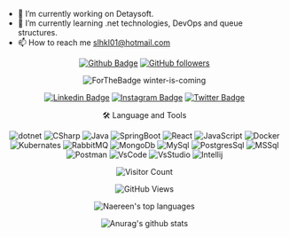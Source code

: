 - 🔭 I’m currently working on Detaysoft.
- 🌱 I’m currently learning .net technologies, DevOps and queue structures.
- 📫 How to reach me slhkl01@hotmail.com

<div align="center">

[![Github Badge](https://img.shields.io/badge/-Github-000?style=quare&labelColor=000&logo=Github&logoColor=white&link=link)](https://github.com/slhkl)
[![GitHub followers](https://img.shields.io/github/followers/slhkl.svg?style=social&label=Follow&maxAge=2592000)](https://github.com/slhkl?tab=followers)

![ForTheBadge winter-is-coming](http://ForTheBadge.com/images/badges/winter-is-coming.svg)
  
[![Linkedin Badge](https://img.shields.io/badge/LinkedIn-0077B5?style=for-the-badge&logo=linkedin&logoColor=white)](https://www.linkedin.com/in/slhkl/)
[![Instagram Badge](https://img.shields.io/badge/Instagram-E4405F?style=for-the-badge&logo=instagram&logoColor=white)](https://www.instagram.com/slhkl0/) 
[![Twitter Badge](https://img.shields.io/badge/Twitter-1DA1F2?style=for-the-badge&logo=twitter&logoColor=white)](https://www.twitter.com/slhkl0/) 

🛠  Language and Tools

![dotnet](https://img.shields.io/badge/.NET-512BD4?style=for-the-badge&logo=dotnet&logoColor=white)
![CSharp](https://img.shields.io/badge/C%23-239120?style=for-the-badge&logo=c-sharp&logoColor=white)
![Java](https://img.shields.io/badge/java-%23ED8B00.svg?style=for-the-badge&logo=java&logoColor=white)
![SpringBoot](https://img.shields.io/badge/Spring_Boot-F2F4F9?style=for-the-badge&logo=spring-boot)
![React](https://img.shields.io/badge/React-20232A?style=for-the-badge&logo=react&logoColor=61DAFB)
![JavaScript](https://img.shields.io/badge/JavaScript-323330?style=for-the-badge&logo=javascript&logoColor=F7DF1E)
![Docker](https://img.shields.io/badge/Docker-2CA5E0?style=for-the-badge&logo=docker&logoColor=white)
![Kubernates](https://img.shields.io/badge/kubernetes-326ce5.svg?&style=for-the-badge&logo=kubernetes&logoColor=white)
![RabbitMQ](https://img.shields.io/badge/rabbitmq-%23FF6600.svg?&style=for-the-badge&logo=rabbitmq&logoColor=white)
![MongoDb](https://img.shields.io/badge/MongoDB-4EA94B?style=for-the-badge&logo=mongodb&logoColor=white)
![MySql](https://img.shields.io/badge/MySQL-005C84?style=for-the-badge&logo=mysql&logoColor=white)
![PostgresSql](https://img.shields.io/badge/PostgreSQL-316192?style=for-the-badge&logo=postgresql&logoColor=white)
![MSSql](https://img.shields.io/badge/Microsoft%20SQL%20Server-CC2927?style=for-the-badge&logo=microsoft%20sql%20server&logoColor=white)
![Postman](https://img.shields.io/badge/Postman-FF6C37?style=for-the-badge&logo=Postman&logoColor=white)
![VsCode](https://img.shields.io/badge/VSCode-0078D4?style=for-the-badge&logo=visual%20studio%20code&logoColor=white)
![VsStudio](https://img.shields.io/badge/Visual_Studio-5C2D91?style=for-the-badge&logo=visual%20studio&logoColor=white)
![Intellij](https://img.shields.io/badge/IntelliJ_IDEA-000000.svg?style=for-the-badge&logo=intellij-idea&logoColor=white)

![Visitor Count](https://profile-counter.glitch.me/slhkl/count.svg)

![GitHub Views](https://komarev.com/ghpvc/?username=slhkl)

![Naereen's top languages](https://github-readme-stats.vercel.app/api/top-langs/?username=slhkl&theme=blue-green)

![Anurag's github stats](https://github-readme-stats.vercel.app/api?username=slhkl&theme=blue-green)

</div>
